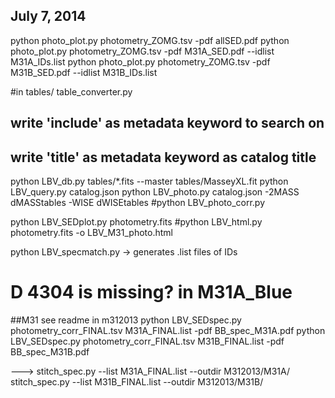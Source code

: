 ## July 7, 2014
python photo_plot.py photometry_ZOMG.tsv -pdf allSED.pdf
python photo_plot.py photometry_ZOMG.tsv -pdf M31A_SED.pdf --idlist M31A_IDs.list
python photo_plot.py photometry_ZOMG.tsv -pdf M31B_SED.pdf --idlist M31B_IDs.list



#in tables/
table_converter.py
## write 'include' as metadata keyword to search on
## write 'title' as metadata keyword as catalog title

python LBV_db.py tables/*.fits --master tables/MasseyXL.fit
python LBV_query.py catalog.json
python LBV_photo.py catalog.json -2MASS dMASStables -WISE dWISEtables
#python LBV_photo_corr.py

python LBV_SEDplot.py photometry.fits
#python LBV_html.py photometry.fits -o LBV_M31_photo.html

python LBV_specmatch.py
   -> generates .list files of IDs


# D 4304 is missing? in M31A_Blue

##M31
see readme in m312013
python LBV_SEDspec.py photometry_corr_FINAL.tsv M31A_FINAL.list -pdf BB_spec_M31A.pdf
python LBV_SEDspec.py photometry_corr_FINAL.tsv M31B_FINAL.list -pdf BB_spec_M31B.pdf

---> 
stitch_spec.py --list M31A_FINAL.list --outdir M312013/M31A/
stitch_spec.py --list M31B_FINAL.list --outdir M312013/M31B/

